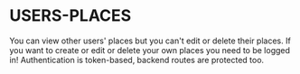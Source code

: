 # USERS-PLACES
You can view other users' places but you can't edit or delete their places. If you want to create or edit or delete your own places you need to be logged in!
Authentication is token-based, backend routes are protected too. 
